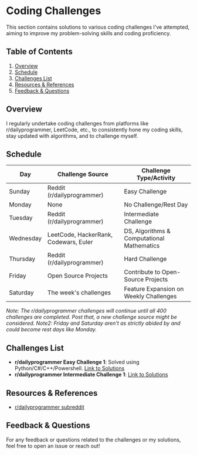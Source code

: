# Coding Challenges

This section contains solutions to various coding challenges I've attempted, aiming to improve my problem-solving skills and coding proficiency.

## Table of Contents

1. [Overview](#overview)
2. [Schedule](#schedule)
3. [Challenges List](#challenges-list)
4. [Resources & References](#resources-references)
5. [Feedback & Questions](#feedback-questions)

## Overview

I regularly undertake coding challenges from platforms like r/dailyprogrammer, LeetCode, etc., to consistently hone my coding skills, stay updated with algorithms, and to challenge myself.

## Schedule

| Day       | Challenge Source                           | Challenge Type/Activity                   |
|-----------|--------------------------------------------|-------------------------------------------|
| Sunday    | Reddit (r/dailyprogrammer)                 | Easy Challenge                            |
| Monday    | None                                       | No Challenge/Rest Day                     |
| Tuesday   | Reddit (r/dailyprogrammer)                 | Intermediate Challenge                    |
| Wednesday | LeetCode, HackerRank, Codewars, Euler      | DS, Algorithms & Computational Mathematics|
| Thursday  | Reddit (r/dailyprogrammer)                 | Hard Challenge                            |
| Friday    | Open Source Projects                       | Contribute to Open-Source Projects        |
| Saturday  | The week's challenges                      | Feature Expansion on Weekly Challenges    |

_Note: The r/dailyprogrammer challenges will continue until all 400 challenges are completed. Post that, a new challenge source might be considered._
_Note2: Friday and Saturday aren't as strictly abided by and could become rest days like Monday._



## Challenges List

- **r/dailyprogrammer Easy Challenge 1**: Solved using Python/C#/C++/Powershell. [Link to Solutions](./Easy/Challenge%20#1/)
- **r/dailyprogrammer Intermediate Challenge 1**: [Link to Solutions](./Intermediate/Challenge%20#1/)


## Resources & References

- [r/dailyprogrammer subreddit](https://www.reddit.com/r/dailyprogrammer/)

## Feedback & Questions

For any feedback or questions related to the challenges or my solutions, feel free to open an issue or reach out!

